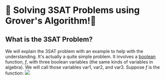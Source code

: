 🦈 Solving 3SAT Problems using Grover's Algorithm!🦈
=====================================================
What is the 3SAT Problem?
-------------------------
We will explain the 3SAT problem with an example to help with the understanding.
It's actually a quite simple problem.
It involves a [boolean](https://en.wikipedia.org/wiki/Boolean) function, *f*, with three boolean variables (the same kinds of variables in algebra).
We will call those variables var1, var2, and var3.
Suppose *f* is the function:
<img src="https://user-images.githubusercontent.com/81530826/118380736-eebdba80-b598-11eb-9572-c23dfae9aa63.png" with = "800" heigh="105">
